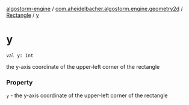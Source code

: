 [algostorm-engine](../../index.md) / [com.aheidelbacher.algostorm.engine.geometry2d](../index.md) / [Rectangle](index.md) / [y](.)

# y

`val y: Int`

the y-axis coordinate of the upper-left corner of the rectangle

### Property

`y` - the y-axis coordinate of the upper-left corner of the rectangle